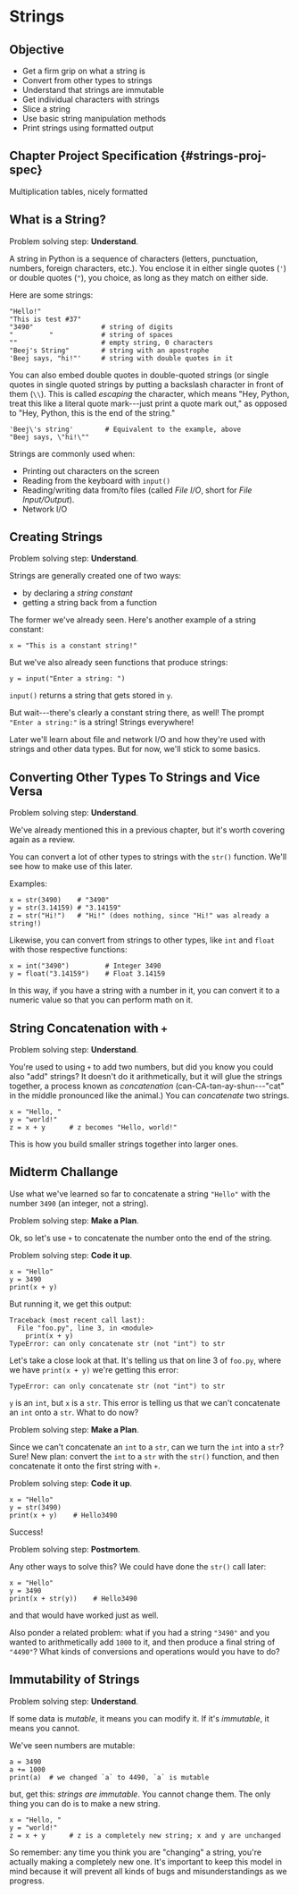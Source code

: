 <!--
vim: ts=4:sw=4:nosi:et:tw=72:spell:nojs
-->

# Strings

## Objective

* Get a firm grip on what a string is
* Convert from other types to strings
* Understand that strings are immutable
* Get individual characters with strings
* Slice a string
* Use basic string manipulation methods
* Print strings using formatted output

## Chapter Project Specification {#strings-proj-spec}

Multiplication tables, nicely formatted


## What is a String?

Problem solving step: **Understand**.

A string in Python is a sequence of characters (letters, punctuation,
numbers, foreign characters, etc.). You enclose it in either single
quotes (`'`) or double quotes (`"`), you choice, as long as they match
on either side.

Here are some strings:

``` {.py}
"Hello!"
"This is test #37"
"3490"                 # string of digits
"         "            # string of spaces
""                     # empty string, 0 characters
"Beej's String"        # string with an apostrophe
'Beej says, "hi!"'     # string with double quotes in it
```

You can also embed double quotes in double-quoted strings (or single
quotes in single quoted strings by putting a backslash character in
front of them (`\\`). This is called _escaping_ the character, which
means "Hey, Python, treat this like a literal quote mark---just print a
quote mark out," as opposed to "Hey, Python, this is the end of the
string."

``` {.py}
'Beej\'s string'        # Equivalent to the example, above
"Beej says, \"hi!\""
```

Strings are commonly used when:

* Printing out characters on the screen
* Reading from the keyboard with `input()`
* Reading/writing data from/to files (called _File I/O_, short for _File
  Input/Output_).
* Network I/O

## Creating Strings

Problem solving step: **Understand**.

Strings are generally created one of two ways:

* by declaring a _string constant_
* getting a string back from a function

The former we've already seen. Here's another example of a string
constant:

``` {.py}
x = "This is a constant string!"
```

But we've also already seen functions that produce strings:

``` {.py}
y = input("Enter a string: ")
```

`input()` returns a string that gets stored in `y`.

But wait---there's clearly a constant string there, as well! The prompt
`"Enter a string:"` is a string! Strings everywhere!

Later we'll learn about file and network I/O and how they're used with
strings and other data types. But for now, we'll stick to some basics.


## Converting Other Types To Strings and Vice Versa

Problem solving step: **Understand**.

We've already mentioned this in a previous chapter, but it's worth
covering again as a review.

You can convert a lot of other types to strings with the `str()`
function. We'll see how to make use of this later.

Examples:

``` {.py}
x = str(3490)    # "3490"
y = str(3.14159) # "3.14159"
z = str("Hi!")   # "Hi!" (does nothing, since "Hi!" was already a string!)
```

Likewise, you can convert from strings to other types, like `int` and
`float` with those respective functions:

``` {.py}
x = int("3490")         # Integer 3490
y = float("3.14159")    # Float 3.14159
```

In this way, if you have a string with a number in it, you can convert
it to a numeric value so that you can perform math on it.


## String Concatenation with `+`

Problem solving step: **Understand**.

You're used to using `+` to add two numbers, but did you know you could
also "add" strings? It doesn't do it arithmetically, but it will glue
the strings together, a process known as _concatenation_
(cən-CA-tən-ay-shun---"cat" in the middle pronounced like the animal.)
You can _concatenate_ two strings.

``` {.py}
x = "Hello, "
y = "world!"
z = x + y      # z becomes "Hello, world!"
```

This is how you build smaller strings together into larger ones.


## Midterm Challange

Use what we've learned so far to concatenate a string `"Hello"` with the
number `3490` (an integer, not a string).

Problem solving step: **Make a Plan**.

Ok, so let's use `+` to concatenate the number onto the end of the
string.

Problem solving step: **Code it up**.

``` {.py}
x = "Hello"
y = 3490
print(x + y)
```

But running it, we get this output:

```
Traceback (most recent call last):
  File "foo.py", line 3, in <module>
    print(x + y)
TypeError: can only concatenate str (not "int") to str
```

Let's take a close look at that. It's telling us that on line 3 of
`foo.py`, where we have `print(x + y)` we're getting this error:

```
TypeError: can only concatenate str (not "int") to str
```

`y` is an `int`, but `x` is a `str`. This error is telling us that we
can't concatenate an `int` onto a `str`. What to do now?

Problem solving step: **Make a Plan**.

Since we can't concatenate an `int` to a `str`, can we turn the `int`
into a `str`? Sure! New plan: convert the `int` to a `str` with the
`str()` function, and then concatenate it onto the first string with
`+`.

Problem solving step: **Code it up**.

``` {.py}
x = "Hello"
y = str(3490)
print(x + y)    # Hello3490
```

Success!

Problem solving step: **Postmortem**.

Any other ways to solve this? We could have done the `str()` call later:

``` {.py}
x = "Hello"
y = 3490
print(x + str(y))    # Hello3490
```

and that would have worked just as well.

Also ponder a related problem: what if you had a string `"3490"` and you
wanted to arithmetically add `1000` to it, and then produce a final
string of `"4490"`? What kinds of conversions and operations would you
have to do?


## Immutability of Strings

Problem solving step: **Understand**.

If some data is _mutable_, it means you can modify it. If it's
_immutable_, it means you cannot.

We've seen numbers are mutable:

``` {.py}
a = 3490
a += 1000
print(a)  # we changed `a` to 4490, `a` is mutable
```

but, get this: _strings are immutable_. You cannot change them. The only
thing you can do is to make a new string.

``` {.py}
x = "Hello, "
y = "world!"
z = x + y      # z is a completely new string; x and y are unchanged
```

So remember: any time you think you are "changing" a string, you're
actually making a completely new one. It's important to keep this model
in mind because it will prevent all kinds of bugs and misunderstandings
as we progress.
